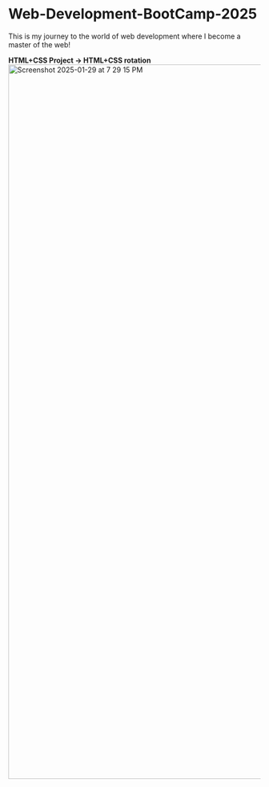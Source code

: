# Web-Development-BootCamp-2025
This is my journey to the world of web development where I become a master of the web!


<b>HTML+CSS Project -> HTML+CSS rotation</b>
<img width="1425" alt="Screenshot 2025-01-29 at 7 29 15 PM" src="https://github.com/user-attachments/assets/cad79e33-05b5-408a-a010-ddb1bc5a3c11" />
